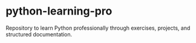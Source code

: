 # python-learning-pro
Repository to learn Python professionally through exercises, projects, and structured documentation.
